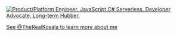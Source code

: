 <a href="https://therealkosala.github.io">
  <img
    alt="Product/Platform Engineer. JavaScript C# Serverless. Developer Advocate. Long-term Hubber."
    src="https://raw.githubusercontent.com/therealkosala/therealkosala/main/GitHubCover.jpeg"
  />
</a>

[See @TheRealKosala to learn more about me](https://github.com/therealkosala)
